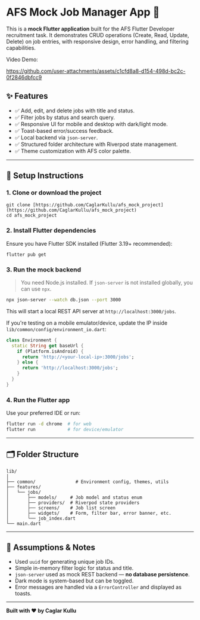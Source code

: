 # AFS Mock Job Manager App 🧩

This is a **mock Flutter application** built for the AFS Flutter Developer recruitment task. It demonstrates CRUD operations (Create, Read, Update, Delete) on job entries, with responsive design, error handling, and filtering capabilities.

Video Demo:

https://github.com/user-attachments/assets/c1cfd8a8-d154-498d-bc2c-0f2846dbfcc9



## ✨ Features

- ✅ Add, edit, and delete jobs with title and status.
- ✅ Filter jobs by status and search query.
- ✅ Responsive UI for mobile and desktop with dark/light mode.
- ✅ Toast-based error/success feedback.
- ✅ Local backend via `json-server`.
- ✅ Structured folder architecture with Riverpod state management.
- ✅ Theme customization with AFS color palette.

---

## 🚀 Setup Instructions

### 1. Clone or download the project

```
git clone [https://github.com/CaglarKullu/afs_mock_project](https://github.com/CaglarKullu/afs_mock_project)
cd afs_mock_project
```

### 2. Install Flutter dependencies

Ensure you have Flutter SDK installed (Flutter 3.19+ recommended):

```
flutter pub get
```

### 3. Run the mock backend

> You need Node.js installed. If `json-server` is not installed globally, you can use `npx`.

```bash
npx json-server --watch db.json --port 3000
```

This will start a local REST API server at `http://localhost:3000/jobs`.

If you're testing on a mobile emulator/device, update the IP inside `lib/common/config/environment_io.dart`:

```dart
class Environment {
  static String get baseUrl {
    if (Platform.isAndroid) {
      return 'http://<your-local-ip>:3000/jobs';
    } else {
      return 'http://localhost:3000/jobs';
    }
  }
}
```

### 4. Run the Flutter app

Use your preferred IDE or run:

```bash
flutter run -d chrome  # for web
flutter run            # for device/emulator
```

---

## 🗂 Folder Structure

```
lib/
│
├── common/               # Environment config, themes, utils
├── features/
│   └── jobs/
│       ├── models/     # Job model and status enum
│       ├── providers/  # Riverpod state providers
│       ├── screens/    # Job list screen
│       ├── widgets/    # Form, filter bar, error banner, etc.
│       └── job_index.dart
└── main.dart
```

---

## 📄 Assumptions & Notes

- Used `uuid` for generating unique job IDs.
- Simple in-memory filter logic for status and title.
- `json-server` used as mock REST backend — **no database persistence**.
- Dark mode is system-based but can be toggled.
- Error messages are handled via a `ErrorController` and displayed as toasts.

---

**Built with ❤️ by Caglar Kullu**
